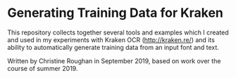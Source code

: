 # Generating Training Data for Kraken

This repository collects together several tools and examples which I created and used in my experiments with Kraken OCR (http://kraken.re/) and its ability to automatically generate training data from an input font and text.

Written by Christine Roughan in September 2019, based on work over the course of summer 2019.
